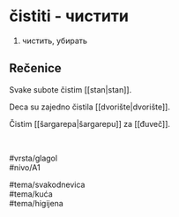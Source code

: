 # čistiti - чистити

1. чистить, убирать  

## Rečenice

Svake subote čistim [[stan|stan]].  

Deca su zajedno čistila [[dvorište|dvorište]].  

Čistim [[šargarepa|šargarepu]] za [[đuveč]].

<br>

#vrsta/glagol  
#nivo/A1  

#tema/svakodnevica  
#tema/kuća  
#tema/higijena  
